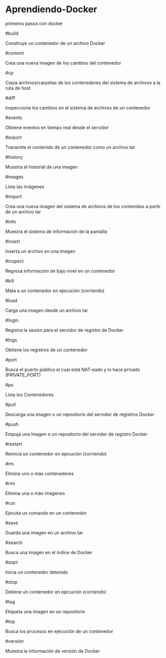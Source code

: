 # Aprendiendo-Docker
primeros pasos con docker 

#build

Construye un contenedor de un archivo Docker

#commit

Crea una nueva imagen de los cambios del contenedor

#cp

Copia archivos/carpetas de los contenedores del sistema de archivos a la ruta de host

#diff

Inspecciona los cambios en el sistema de archivos de un contenedor

#events

Obtiene eventos en tiempo real desde el servidor

#export

Transmite el contenido de un contenedor como un archivo tar

#history

Muestra el historial de una imagen

#images

Lista las imágenes

#import

Crea una nueva imagen del sistema de archivos de los contenidos a partir de un archivo tar

#info

Muestra el sistema de información de la pantalla

#insert

Inserta un archivo en una imagen

#inspect

Regresa información de bajo nivel en un contenedor

#kill

Mata a un contenedor en ejecución (corriendo)

#load

Carga una imagen desde un archivo tar

#login

Registra la sesión para el servidor de registro de Docker

#logs

Obtiene los registros de un contenedor

#port

Busca el puerto público el cual está NAT-eado y lo hace privado (PRIVATE_PORT)

#ps

Lista los Contenedores

#pull

Descarga una imagen o un repositorio del servidor de registros Docker

#push

Empuja una imagen o un repositorio del servidor de registro Docker

#restart

Reinicia un contenedor en ejecución (corriendo)

#rm

Elimina uno o más contenedores

#rmi

Elimina una o más imágenes

#run

Ejecuta un comando en un contenedor

#save

Guarda una imagen en un archivo tar

#search

Busca una imagen en el índice de Docker

#start

Inicia un contenedor detenido

#stop

Detiene un contenedor en ejecución (corriendo)

#tag

Etiqueta una imagen en un repositorio

#top

Busca los procesos en ejecución de un contenedor

#versión

Muestra la información de versión de Docker
